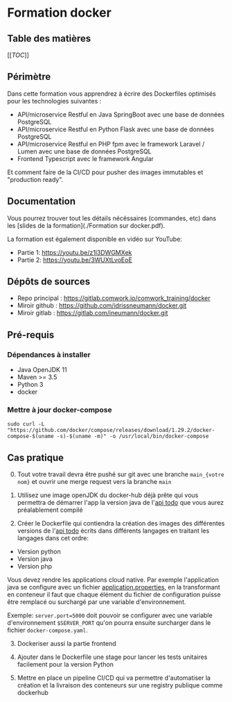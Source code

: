 # Formation docker

## Table des matières

[[_TOC_]]

## Périmètre

Dans cette formation vous apprendrez à écrire des Dockerfiles optimisés pour les technologies suivantes :

* API/microservice Restful en Java SpringBoot avec une base de données PostgreSQL
* API/microservice Restful en Python Flask avec une base de données PostgreSQL
* API/microservice Restful en PHP fpm avec le framework Laravel / Lumen avec une base de données PostgreSQL
* Frontend Typescript avec le framework Angular

Et comment faire de la CI/CD pour pusher des images immutables et "production ready".

## Documentation

Vous pourrez trouver tout les détails nécéssaires (commandes, etc) dans les [slides de la formation](./Formation sur docker.pdf).

La formation est également disponible en vidéo sur YouTube:
* Partie 1: https://youtu.be/z1l3DWGMXek
* Partie 2: https://youtu.be/3WUXtLvoEoE

## Dépôts de sources

* Repo principal : https://gitlab.comwork.io/comwork_training/docker
* Miroir github : https://github.com/idrissneumann/docker.git
* Miroir gitlab : https://gitlab.com/ineumann/docker.git

## Pré-requis

### Dépendances à installer

* Java OpenJDK 11
* Maven >= 3.5
* Python 3
* docker 

### Mettre à jour docker-compose

```shell
sudo curl -L "https://github.com/docker/compose/releases/download/1.29.2/docker-compose-$(uname -s)-$(uname -m)" -o /usr/local/bin/docker-compose
```

## Cas pratique

0. Tout votre travail devra être pushé sur git avec une branche `main_{votre nom}` et ouvrir une merge request vers la branche `main`

1. Utilisez une image openJDK du docker-hub déjà prête qui vous permettra de démarrer l'app la version java de l'[api todo](./todoapi) que vous aurez préalablement compilé

2. Créer le Dockerfile qui contiendra la création des images des différentes versions de l'[api todo](./todoapi) écrits dans différents langages en traitant les langages dans cet ordre:
  * Version python
  * Version java
  * Version php

Vous devez rendre les applications cloud native. Par exemple l'application java se configure avec un fichier [application.properties](todoapi/java/todo-api/src/main/resources/application.properties), en la transformant en conteneur il faut que chaque élément du fichier de configuration puisse être remplacé ou surchargé par une variable d'environnement.

Exemple: `server.port=5000` doit pouvoir se configurer avec une variable d'environnement `$SERVER_PORT` qu'on pourra ensuite surcharger dans le fichier `docker-compose.yaml`.

3. Dockeriser aussi la partie frontend

4. Ajouter dans le Dockerfile une stage pour lancer les tests unitaires facilement pour la version Python

5. Mettre en place un pipeline CI/CD qui va permettre d'automatiser la création et la livraison des conteneurs sur une registry publique comme dockerhub
